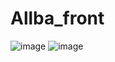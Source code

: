 # Allba_front
![image](https://github.com/YeongseoYoo/Allba-Project/assets/102814269/cc0cb3af-ec9b-4ce5-bb85-fad1793289d5)
![image](https://github.com/YeongseoYoo/Allba-Project/assets/102814269/dcb5b404-d022-4ff7-b193-3f0a78381cd0)
